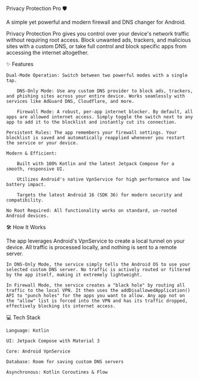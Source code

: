 Privacy Protection Pro 🛡️

A simple yet powerful and modern firewall and DNS changer for Android.

Privacy Protection Pro gives you control over your device's network traffic without requiring root access. Block unwanted ads, trackers, and malicious sites with a custom DNS, or take full control and block specific apps from accessing the internet altogether.

✨ Features

    Dual-Mode Operation: Switch between two powerful modes with a single tap.

        DNS-Only Mode: Use any custom DNS provider to block ads, trackers, and phishing sites across your entire device. Works seamlessly with services like AdGuard DNS, Cloudflare, and more.

        Firewall Mode: A robust, per-app internet blocker. By default, all apps are allowed internet access. Simply toggle the switch next to any app to add it to the blocklist and instantly cut its connection.

    Persistent Rules: The app remembers your firewall settings. Your blocklist is saved and automatically reapplied whenever you restart the service or your device.

    Modern & Efficient:

        Built with 100% Kotlin and the latest Jetpack Compose for a smooth, responsive UI.

        Utilizes Android's native VpnService for high performance and low battery impact.

        Targets the latest Android 16 (SDK 36) for modern security and compatibility.

    No Root Required: All functionality works on standard, un-rooted Android devices.

🛠️ How It Works

The app leverages Android's VpnService to create a local tunnel on your device. All traffic is processed locally, and nothing is sent to a remote server.

    In DNS-Only Mode, the service simply tells the Android OS to use your selected custom DNS server. No traffic is actively routed or filtered by the app itself, making it extremely lightweight.

    In Firewall Mode, the service creates a "black hole" by routing all traffic to the local VPN. It then uses the addDisallowedApplication() API to "punch holes" for the apps you want to allow. Any app not on the "allow" list is forced into the VPN and has its traffic dropped, effectively blocking its internet access.

💻 Tech Stack

    Language: Kotlin

    UI: Jetpack Compose with Material 3

    Core: Android VpnService

    Database: Room for saving custom DNS servers

    Asynchronous: Kotlin Coroutines & Flow
